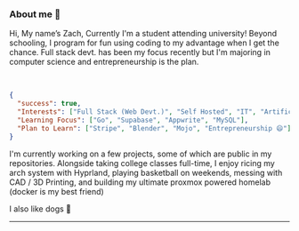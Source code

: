 ### About me 👀
Hi, My name’s Zach, Currently I'm a student attending university!
Beyond schooling, I program for fun using coding to my advantage when I get the chance. Full stack devt. has been my focus recently but I'm majoring in computer science and entrepreneurship is the plan.

<br>

```json
{
  "success": true,
  "Interests": ["Full Stack (Web Devt.)", "Self Hosted", "IT", "Artificial Intelligence", "Data Science"],
  "Learning Focus": ["Go", "Supabase", "Appwrite", "MySQL"],
  "Plan to Learn": ["Stripe", "Blender", "Mojo", "Entrepreneurship 😄"],
}
```

I'm currently working on a few projects, some of which are public in my repositories. Alongside taking college classes full-time, I enjoy ricing my arch system with Hyprland, playing basketball on weekends, messing with CAD / 3D Printing, and building my ultimate proxmox powered homelab (docker is my best friend)

I also like dogs 🐶
<hr>
